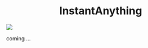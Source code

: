 <div align="center">
<h1>InstantAnything</h1>
</div>


<img src="./data/applications.png" />

coming ...

